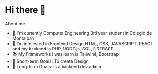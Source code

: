 # Hi there 👋

About me
- 🌱 I'm currently Computer Engineering 3rd year student in Colegio de Montalban
- 👀 I’m interested in Frontend Design HTML, CSS, JAVASCRIPT, REACT and my backend is PHP, NODE.js, SQL, FIREBASE
- 📚 My Frameworks i was learn is Tailwind, Bootstrap
- 🎯 Short-term Goals: To create Design
- 🎯 Long-term Goals: is a backend dev admin
<!--
**zaivin-frontend/zaivin-frontend** is a ✨ _special_ ✨ repository because its `README.md` (this file) appears on your GitHub profile.

Here are some ideas to get you started:

- 🔭 I’m currently working on ...
- 🌱 I’m currently learning ...
- 👯 I’m looking to collaborate on ...
- 🤔 I’m looking for help with ...
- 💬 Ask me about ...
- 📫 How to reach me: ...
- 😄 Pronouns: ...
- ⚡ Fun fact: ...
-->

